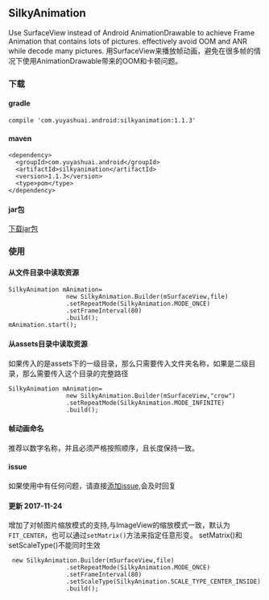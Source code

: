 ## SilkyAnimation
Use SurfaceView instead of Android AnimationDrawable to achieve Frame Animation that contains lots of pictures.
effectively avoid OOM and ANR while decode many pictures.
用SurfaceView来播放帧动画，避免在很多帧的情况下使用AnimationDrawable带来的OOM和卡顿问题。
### 下载
#### gradle   
`compile 'com.yuyashuai.android:silkyanimation:1.1.3'`  
#### maven  
```
<dependency>
  <groupId>com.yuyashuai.android</groupId>
  <artifactId>silkyanimation</artifactId>
  <version>1.1.3</version>
  <type>pom</type>
</dependency>
```
#### jar包
[下载jar包](http://jcenter.bintray.com/com/yuyashuai/android/silkyanimation/1.1.3/silkyanimation-1.1.3-sources.jar)
### 使用
#### 从文件目录中读取资源
```
SilkyAnimation mAnimation=
                new SilkyAnimation.Builder(mSurfaceView,file)
                .setRepeatMode(SilkyAnimation.MODE_ONCE)
                .setFrameInterval(80)
                .build();
mAnimation.start();
```
#### 从assets目录中读取资源
如果传入的是assets下的一级目录，那么只需要传入文件夹名称，如果是二级目录，那么需要传入这个目录的完整路径
```
SilkyAnimation mAnimation=
                new SilkyAnimation.Builder(mSurfaceView,"crow")
                .setRepeatMode(SilkyAnimation.MODE_INFINITE)
                .build();
```
#### 帧动画命名
推荐以数字名称，并且必须严格按照顺序，且长度保持一致。
#### issue
如果使用中有任何问题，请直接[添加issue](https://github.com/yuyashuai/SilkyAnimation/issues/new),会及时回复

#### 更新 2017-11-24
增加了对帧图片缩放模式的支持,与ImageView的缩放模式一致，默认为`FIT_CENTER`，也可以通过`setMatrix()`方法来指定任意形变。
setMatrix()和setScaleType()不能同时生效
```
 new SilkyAnimation.Builder(mSurfaceView,file)
                .setRepeatMode(SilkyAnimation.MODE_ONCE)
                .setFrameInterval(80)
                .setScaleType(SilkyAnimation.SCALE_TYPE_CENTER_INSIDE)
                .build();


```


